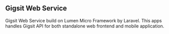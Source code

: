 ## Gigsit Web Service
Gigsit Web Service build on Lumen Micro Framework by Laravel. This apps handles Gigsit API for both standalone web frontend and mobile application.
